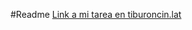 #Readme 
[Link a mi tarea en tiburoncin.lat](https://tiburoncin.lat/22119/Lab4WebV2/html/index.html)
